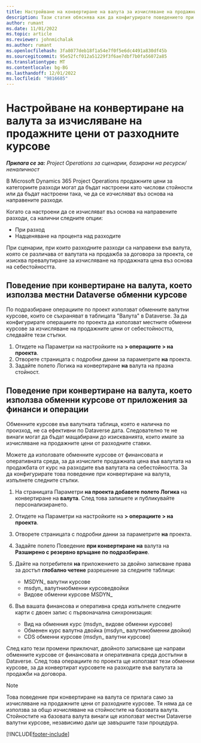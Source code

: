 ```yaml
---
title: Настройване на конвертиране на валута за изчисляване на продажните цени от разходните курсове
description: Тази статия обяснява как да конфигурирате поведението при конвертиране на валута, което ще се използва в Microsoft Dynamics 365 Project Operations , когато транзакциите за продажба се генерират от транзакции на себестойност.
author: rumant
ms.date: 11/01/2022
ms.topic: article
ms.reviewer: johnmichalak
ms.author: rumant
ms.openlocfilehash: 3fa8077deb18f1a54e7f0f5e6dc4491a830df45b
ms.sourcegitcommit: 95e52fcf012a51229f3f6ae7dbf7b0fa56072a85
ms.translationtype: MT
ms.contentlocale: bg-BG
ms.lasthandoff: 12/01/2022
ms.locfileid: "9816685"
---
```

# <a name="set-up-currency-conversion-to-calculate-sales-prices-from-cost-rates"></a>Настройване на конвертиране на валута за изчисляване на продажните цени от разходните курсове

_**Прилага се за:** Project Operations за сценарии, базирани на ресурси/неналичност_

В Microsoft Dynamics 365 Project Operations продажните цени за категориите разходи могат да бъдат настроени като числови стойности или да бъдат настроени така, че да се изчисляват въз основа на направените разходи.

Когато са настроени да се изчисляват въз основа на направените разходи, са налични следните опции:

- При разход
- Надценяване на процента над разходите

При сценарии, при които разходните разходи са направени във валута, която се различава от валутата на продажба за договора за проекта, се изисква превалутиране за изчисляване на продажната цена въз основа на себестойността.

## <a name="currency-conversion-behavior-that-uses-native-dataverse-exchange-rates"></a>Поведение при конвертиране на валута, което използва местни Dataverse обменни курсове

По подразбиране операциите по проект използват обменните валутни курсове, които се съхраняват в таблицата "Валута" в Dataverse. За да конфигурирате операциите по проекта да използват местните обменни курсове за изчисляване на продажните цени от себестойността, следвайте тези стъпки.

1. Отидете на Параметри на настройките на **\> операциите \> на проекта**.
1. Отворете страницата с подробни данни за параметрите **на** проекта.
1. Задайте полето Логика на конвертиране **на** валута на празна стойност.

## <a name="currency-conversion-behavior-that-uses-exchange-rates-from-finance-and-operations-apps"></a>Поведение при конвертиране на валута, което използва обменни курсове от приложения за финанси и операции

Обменните курсове във валутната таблица, която е налична по произход, не са ефективни по Dataverse дата. Следователно те не винаги могат да бъдат мащабирани до изискванията, които имате за изчисляване на продажните цени от разходните ставки.

Можете да използвате обменните курсове от финансовата и оперативната среда, за да изчислите продажната цена във валутата на продажбата от курс на разходите във валутата на себестойността. За да конфигурирате това поведение при конвертиране на валута, изпълнете следните стъпки.

1. На страницата Параметри **на проекта добавете полето Логика** на конвертиране на **валута**. След това запишете и публикувайте персонализирането.
1. Отидете на Параметри на настройките на **\> операциите \> на проекта**.
1. Отворете страницата с подробни данни за параметрите **на** проекта. 
1. Задайте полето Поведение **при конвертиране на** валута на **Разширено с резервно връщане по подразбиране**.
1. Дайте на потребителя **на** приложението за двойно записване права за достъп **глобално четене** разрешение за следните таблици:

    - MSDYN\_ валутни курсове
    - msdyn\_ валутниобменни курсоведвойки
    - Видове обменни курсове MSDYN\_

1. Във вашата финансова и оперативна среда изпълнете следните карти с двоен запис с първоначална синхронизация:

    - Вид на обменния курс (msdyn\_ видове обменни курсове)
    - Обменен курс валутна двойка (msdyn\_ валутниобменни двойки)
    - CDS обменни курсове (msdyn\_ валутни курсове)

След като тези промени приключат, двойното записване ще направи обменните курсове от финансовата и оперативната среда достъпни в Dataverse. След това операциите по проекта ще използват тези обменни курсове, за да конвертират курсовете на разходите във валутата за продажби на договора.

> [!NOTE]
> Това поведение при конвертиране на валута се прилага само за изчисляване на продажните цени от разходните курсове. Тя няма да се използва за общо изчисляване на стойностите на базовата валута. Стойностите на базовата валута винаги ще използват местни Dataverse валутни курсове, независимо дали ще завършите тази процедура.

[!INCLUDE[footer-include](../includes/footer-banner.md)]
